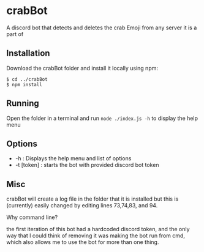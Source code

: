 # crabBot
A discord bot that detects and deletes the crab Emoji from any server it is a part of

## Installation
Download the crabBot folder and install it locally using npm:
```
$ cd ../crabBot
$ npm install
```

## Running
Open the folder in a terminal and run ```node ./index.js -h``` to display the help menu

## Options
* -h : Displays the help menu and list of options
* -t  [token] : starts the bot with provided discord bot token

## Misc
crabBot will create a log file in the folder that it is installed but this is (currently) easily changed by editing lines 73,74,83, and 94.  

Why command line?

the first iteration of this bot had a hardcoded discord token, and the only way that I could think of removing it was making the bot run from cmd, which also allows me to use the bot for more than one thing.

